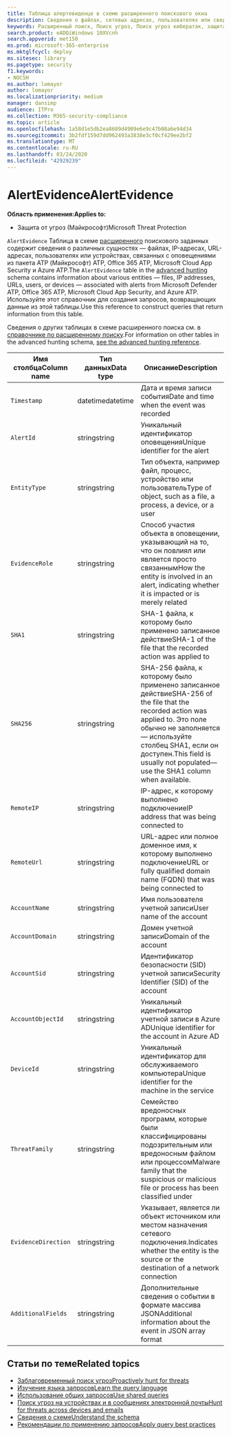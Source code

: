 ```yaml
---
title: Таблица алертевиденце в схеме расширенного поискового окна
description: Сведения о файлах, сетевых адресах, пользователях или сведениях об устройствах, связанных с созданными оповещениями в таблице Алертевиденце расширенной схемы подсистемы Поиск
keywords: Расширенный поиск, Поиск угроз, Поиск угроз кибератак, защита от угроз Майкрософт, Microsoft 365, MTP, m365, поиск, запрос, телеметрии, Справка по схеме, Кусто, таблица, столбец, тип данных, описание, Алертинфо, оповещения, сущности, пользователь, учетная запись
search.product: eADQiWindows 10XVcnh
search.appverid: met150
ms.prod: microsoft-365-enterprise
ms.mktglfcycl: deploy
ms.sitesec: library
ms.pagetype: security
f1.keywords:
- NOCSH
ms.author: lomayor
author: lomayor
ms.localizationpriority: medium
manager: dansimp
audience: ITPro
ms.collection: M365-security-compliance
ms.topic: article
ms.openlocfilehash: 1a58d1e5db2ea8689d4909e6e9c47b08a6e94d34
ms.sourcegitcommit: 3b2fdf159d7dd962493a3838e3cf0cf429ee2bf2
ms.translationtype: MT
ms.contentlocale: ru-RU
ms.lasthandoff: 03/24/2020
ms.locfileid: "42929239"
---
```

# <a name="alertevidence"></a><span data-ttu-id="65601-104">AlertEvidence</span><span class="sxs-lookup"><span data-stu-id="65601-104">AlertEvidence</span></span>

<span data-ttu-id="65601-105">**Область применения:**</span><span class="sxs-lookup"><span data-stu-id="65601-105">**Applies to:**</span></span>
- <span data-ttu-id="65601-106">Защита от угроз (Майкрософт)</span><span class="sxs-lookup"><span data-stu-id="65601-106">Microsoft Threat Protection</span></span>

<span data-ttu-id="65601-107">`AlertEvidence` Таблица в схеме [расширенного](advanced-hunting-overview.md) поискового заданных содержит сведения о различных сущностях — файлах, IP-адресах, URL-адресах, пользователях или устройствах, связанных с оповещениями из пакета ATP (Майкрософт) ATP, Office 365 ATP, Microsoft Cloud App Security и Azure ATP.</span><span class="sxs-lookup"><span data-stu-id="65601-107">The `AlertEvidence` table in the [advanced hunting](advanced-hunting-overview.md) schema contains information about various entities — files, IP addresses, URLs, users, or devices — associated with alerts from Microsoft Defender ATP, Office 365 ATP, Microsoft Cloud App Security, and Azure ATP.</span></span> <span data-ttu-id="65601-108">Используйте этот справочник для создания запросов, возвращающих данные из этой таблицы.</span><span class="sxs-lookup"><span data-stu-id="65601-108">Use this reference to construct queries that return information from this table.</span></span>

<span data-ttu-id="65601-109">Сведения о других таблицах в схеме расширенного поиска см. в [справочнике по расширенному поиску](advanced-hunting-schema-tables.md).</span><span class="sxs-lookup"><span data-stu-id="65601-109">For information on other tables in the advanced hunting schema, [see the advanced hunting reference](advanced-hunting-schema-tables.md).</span></span>

| <span data-ttu-id="65601-110">Имя столбца</span><span class="sxs-lookup"><span data-stu-id="65601-110">Column name</span></span> | <span data-ttu-id="65601-111">Тип данных</span><span class="sxs-lookup"><span data-stu-id="65601-111">Data type</span></span> | <span data-ttu-id="65601-112">Описание</span><span class="sxs-lookup"><span data-stu-id="65601-112">Description</span></span> |
|-------------|-----------|-------------|
| `Timestamp` | <span data-ttu-id="65601-113">datetime</span><span class="sxs-lookup"><span data-stu-id="65601-113">datetime</span></span> | <span data-ttu-id="65601-114">Дата и время записи события</span><span class="sxs-lookup"><span data-stu-id="65601-114">Date and time when the event was recorded</span></span> |
| `AlertId` | <span data-ttu-id="65601-115">string</span><span class="sxs-lookup"><span data-stu-id="65601-115">string</span></span> | <span data-ttu-id="65601-116">Уникальный идентификатор оповещения</span><span class="sxs-lookup"><span data-stu-id="65601-116">Unique identifier for the alert</span></span> |
| `EntityType` | <span data-ttu-id="65601-117">string</span><span class="sxs-lookup"><span data-stu-id="65601-117">string</span></span> | <span data-ttu-id="65601-118">Тип объекта, например файл, процесс, устройство или пользователь</span><span class="sxs-lookup"><span data-stu-id="65601-118">Type of object, such as a file, a process, a device, or a user</span></span> |
| `EvidenceRole` | <span data-ttu-id="65601-119">string</span><span class="sxs-lookup"><span data-stu-id="65601-119">string</span></span> | <span data-ttu-id="65601-120">Способ участия объекта в оповещении, указывающий на то, что он повлиял или является просто связанным</span><span class="sxs-lookup"><span data-stu-id="65601-120">How the entity is involved in an alert, indicating whether it is impacted or is merely related</span></span> |
| `SHA1` | <span data-ttu-id="65601-121">string</span><span class="sxs-lookup"><span data-stu-id="65601-121">string</span></span> | <span data-ttu-id="65601-122">SHA-1 файла, к которому было применено записанное действие</span><span class="sxs-lookup"><span data-stu-id="65601-122">SHA-1 of the file that the recorded action was applied to</span></span> |
| `SHA256` | <span data-ttu-id="65601-123">string</span><span class="sxs-lookup"><span data-stu-id="65601-123">string</span></span> | <span data-ttu-id="65601-124">SHA-256 файла, к которому было применено записанное действие</span><span class="sxs-lookup"><span data-stu-id="65601-124">SHA-256 of the file that the recorded action was applied to.</span></span> <span data-ttu-id="65601-125">Это поле обычно не заполняется — используйте столбец SHA1, если он доступен.</span><span class="sxs-lookup"><span data-stu-id="65601-125">This field is usually not populated—use the SHA1 column when available.</span></span> |
| `RemoteIP` | <span data-ttu-id="65601-126">string</span><span class="sxs-lookup"><span data-stu-id="65601-126">string</span></span> | <span data-ttu-id="65601-127">IP-адрес, к которому выполнено подключение</span><span class="sxs-lookup"><span data-stu-id="65601-127">IP address that was being connected to</span></span> |
| `RemoteUrl` | <span data-ttu-id="65601-128">string</span><span class="sxs-lookup"><span data-stu-id="65601-128">string</span></span> | <span data-ttu-id="65601-129">URL-адрес или полное доменное имя, к которому выполнено подключение</span><span class="sxs-lookup"><span data-stu-id="65601-129">URL or fully qualified domain name (FQDN) that was being connected to</span></span> |
| `AccountName` | <span data-ttu-id="65601-130">string</span><span class="sxs-lookup"><span data-stu-id="65601-130">string</span></span> | <span data-ttu-id="65601-131">Имя пользователя учетной записи</span><span class="sxs-lookup"><span data-stu-id="65601-131">User name of the account</span></span> |
| `AccountDomain` | <span data-ttu-id="65601-132">string</span><span class="sxs-lookup"><span data-stu-id="65601-132">string</span></span> | <span data-ttu-id="65601-133">Домен учетной записи</span><span class="sxs-lookup"><span data-stu-id="65601-133">Domain of the account</span></span> |
| `AccountSid` | <span data-ttu-id="65601-134">string</span><span class="sxs-lookup"><span data-stu-id="65601-134">string</span></span> | <span data-ttu-id="65601-135">Идентификатор безопасности (SID) учетной записи</span><span class="sxs-lookup"><span data-stu-id="65601-135">Security Identifier (SID) of the account</span></span> |
| `AccountObjectId` | <span data-ttu-id="65601-136">string</span><span class="sxs-lookup"><span data-stu-id="65601-136">string</span></span> | <span data-ttu-id="65601-137">Уникальный идентификатор учетной записи в Azure AD</span><span class="sxs-lookup"><span data-stu-id="65601-137">Unique identifier for the account in Azure AD</span></span> |
| `DeviceId` | <span data-ttu-id="65601-138">string</span><span class="sxs-lookup"><span data-stu-id="65601-138">string</span></span> | <span data-ttu-id="65601-139">Уникальный идентификатор для обслуживаемого компьютера</span><span class="sxs-lookup"><span data-stu-id="65601-139">Unique identifier for the machine in the service</span></span> |
| `ThreatFamily` | <span data-ttu-id="65601-140">string</span><span class="sxs-lookup"><span data-stu-id="65601-140">string</span></span> | <span data-ttu-id="65601-141">Семейство вредоносных программ, которые были классифицированы подозрительным или вредоносным файлом или процессом</span><span class="sxs-lookup"><span data-stu-id="65601-141">Malware family that the suspicious or malicious file or process has been classified under</span></span> |
| `EvidenceDirection` | <span data-ttu-id="65601-142">string</span><span class="sxs-lookup"><span data-stu-id="65601-142">string</span></span> | <span data-ttu-id="65601-143">Указывает, является ли объект источником или местом назначения сетевого подключения.</span><span class="sxs-lookup"><span data-stu-id="65601-143">Indicates whether the entity is the source or the destination of a network connection</span></span> |
| `AdditionalFields` | <span data-ttu-id="65601-144">string</span><span class="sxs-lookup"><span data-stu-id="65601-144">string</span></span> | <span data-ttu-id="65601-145">Дополнительные сведения о событии в формате массива JSON</span><span class="sxs-lookup"><span data-stu-id="65601-145">Additional information about the event in JSON array format</span></span> |

## <a name="related-topics"></a><span data-ttu-id="65601-146">Статьи по теме</span><span class="sxs-lookup"><span data-stu-id="65601-146">Related topics</span></span>
- [<span data-ttu-id="65601-147">Заблаговременный поиск угроз</span><span class="sxs-lookup"><span data-stu-id="65601-147">Proactively hunt for threats</span></span>](advanced-hunting-overview.md)
- [<span data-ttu-id="65601-148">Изучение языка запросов</span><span class="sxs-lookup"><span data-stu-id="65601-148">Learn the query language</span></span>](advanced-hunting-query-language.md)
- [<span data-ttu-id="65601-149">Использование общих запросов</span><span class="sxs-lookup"><span data-stu-id="65601-149">Use shared queries</span></span>](advanced-hunting-shared-queries.md)
- [<span data-ttu-id="65601-150">Поиск угроз на устройствах и в сообщениях электронной почты</span><span class="sxs-lookup"><span data-stu-id="65601-150">Hunt for threats across devices and emails</span></span>](advanced-hunting-query-emails-devices.md)
- [<span data-ttu-id="65601-151">Сведения о схеме</span><span class="sxs-lookup"><span data-stu-id="65601-151">Understand the schema</span></span>](advanced-hunting-schema-tables.md)
- [<span data-ttu-id="65601-152">Рекомендации по применению запросов</span><span class="sxs-lookup"><span data-stu-id="65601-152">Apply query best practices</span></span>](advanced-hunting-best-practices.md)
